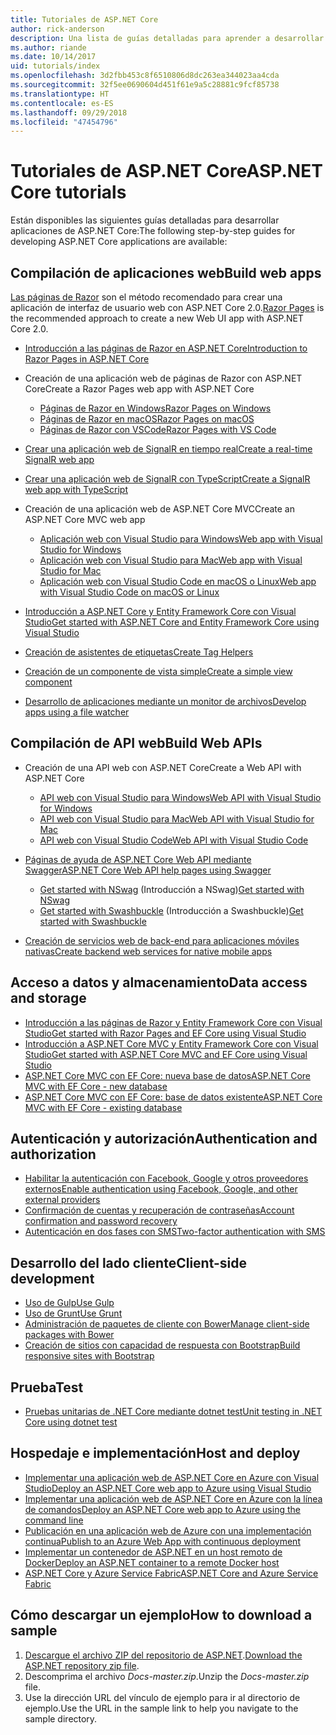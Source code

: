 ```yaml
---
title: Tutoriales de ASP.NET Core
author: rick-anderson
description: Una lista de guías detalladas para aprender a desarrollar aplicaciones de ASP.NET Core.
ms.author: riande
ms.date: 10/14/2017
uid: tutorials/index
ms.openlocfilehash: 3d2fbb453c8f6510806d8dc263ea344023aa4cda
ms.sourcegitcommit: 32f5ee0690604d451f61e9a5c28881c9fcf85738
ms.translationtype: HT
ms.contentlocale: es-ES
ms.lasthandoff: 09/29/2018
ms.locfileid: "47454796"
---
```

# <a name="aspnet-core-tutorials"></a><span data-ttu-id="79969-103">Tutoriales de ASP.NET Core</span><span class="sxs-lookup"><span data-stu-id="79969-103">ASP.NET Core tutorials</span></span>

<span data-ttu-id="79969-104">Están disponibles las siguientes guías detalladas para desarrollar aplicaciones de ASP.NET Core:</span><span class="sxs-lookup"><span data-stu-id="79969-104">The following step-by-step guides for developing ASP.NET Core applications are available:</span></span>

## <a name="build-web-apps"></a><span data-ttu-id="79969-105">Compilación de aplicaciones web</span><span class="sxs-lookup"><span data-stu-id="79969-105">Build web apps</span></span>

<span data-ttu-id="79969-106">[Las páginas de Razor](xref:razor-pages/index) son el método recomendado para crear una aplicación de interfaz de usuario web con ASP.NET Core 2.0.</span><span class="sxs-lookup"><span data-stu-id="79969-106">[Razor Pages](xref:razor-pages/index) is the recommended approach to create a new Web UI app with ASP.NET Core 2.0.</span></span>

* [<span data-ttu-id="79969-107">Introducción a las páginas de Razor en ASP.NET Core</span><span class="sxs-lookup"><span data-stu-id="79969-107">Introduction to Razor Pages in ASP.NET Core</span></span>](xref:razor-pages/index)
* <span data-ttu-id="79969-108">Creación de una aplicación web de páginas de Razor con ASP.NET Core</span><span class="sxs-lookup"><span data-stu-id="79969-108">Create a Razor Pages web app with ASP.NET Core</span></span>

   * [<span data-ttu-id="79969-109">Páginas de Razor en Windows</span><span class="sxs-lookup"><span data-stu-id="79969-109">Razor Pages on Windows</span></span>](xref:tutorials/razor-pages/index)
   * [<span data-ttu-id="79969-110">Páginas de Razor en macOS</span><span class="sxs-lookup"><span data-stu-id="79969-110">Razor Pages on macOS</span></span>](xref:tutorials/razor-pages-mac/index)
   * [<span data-ttu-id="79969-111">Páginas de Razor con VSCode</span><span class="sxs-lookup"><span data-stu-id="79969-111">Razor Pages with VS Code</span></span>](xref:tutorials/razor-pages-vsc/index)  

* [<span data-ttu-id="79969-112">Crear una aplicación web de SignalR en tiempo real</span><span class="sxs-lookup"><span data-stu-id="79969-112">Create a real-time SignalR web app</span></span>](xref:tutorials/signalr)
* [<span data-ttu-id="79969-113">Crear una aplicación web de SignalR con TypeScript</span><span class="sxs-lookup"><span data-stu-id="79969-113">Create a SignalR web app with TypeScript</span></span>](xref:tutorials/signalr-typescript-webpack)

* <span data-ttu-id="79969-114">Creación de una aplicación web de ASP.NET Core MVC</span><span class="sxs-lookup"><span data-stu-id="79969-114">Create an ASP.NET Core MVC web app</span></span>

   * [<span data-ttu-id="79969-115">Aplicación web con Visual Studio para Windows</span><span class="sxs-lookup"><span data-stu-id="79969-115">Web app with Visual Studio for Windows</span></span>](xref:tutorials/first-mvc-app/index)
   * [<span data-ttu-id="79969-116">Aplicación web con Visual Studio para Mac</span><span class="sxs-lookup"><span data-stu-id="79969-116">Web app with Visual Studio for Mac</span></span>](xref:tutorials/first-mvc-app-mac/index)
   * [<span data-ttu-id="79969-117">Aplicación web con Visual Studio Code en macOS o Linux</span><span class="sxs-lookup"><span data-stu-id="79969-117">Web app with Visual Studio Code on macOS or Linux</span></span>](xref:tutorials/first-mvc-app-xplat/index)

* [<span data-ttu-id="79969-118">Introducción a ASP.NET Core y Entity Framework Core con Visual Studio</span><span class="sxs-lookup"><span data-stu-id="79969-118">Get started with ASP.NET Core and Entity Framework Core using Visual Studio</span></span>](xref:data/ef-mvc/index)
* [<span data-ttu-id="79969-119">Creación de asistentes de etiquetas</span><span class="sxs-lookup"><span data-stu-id="79969-119">Create Tag Helpers</span></span>](xref:mvc/views/tag-helpers/authoring)
* [<span data-ttu-id="79969-120">Creación de un componente de vista simple</span><span class="sxs-lookup"><span data-stu-id="79969-120">Create a simple view component</span></span>](xref:mvc/views/view-components#walkthrough-creating-a-simple-view-component)
* [<span data-ttu-id="79969-121">Desarrollo de aplicaciones mediante un monitor de archivos</span><span class="sxs-lookup"><span data-stu-id="79969-121">Develop apps using a file watcher</span></span>](xref:tutorials/dotnet-watch)

## <a name="build-web-apis"></a><span data-ttu-id="79969-122">Compilación de API web</span><span class="sxs-lookup"><span data-stu-id="79969-122">Build Web APIs</span></span>

* <span data-ttu-id="79969-123">Creación de una API web con ASP.NET Core</span><span class="sxs-lookup"><span data-stu-id="79969-123">Create a Web API with ASP.NET Core</span></span>

  * [<span data-ttu-id="79969-124">API web con Visual Studio para Windows</span><span class="sxs-lookup"><span data-stu-id="79969-124">Web API with Visual Studio for Windows</span></span>](xref:tutorials/first-web-api)
  * [<span data-ttu-id="79969-125">API web con Visual Studio para Mac</span><span class="sxs-lookup"><span data-stu-id="79969-125">Web API with Visual Studio for Mac</span></span>](xref:tutorials/first-web-api-mac)
  * [<span data-ttu-id="79969-126">API web con Visual Studio Code</span><span class="sxs-lookup"><span data-stu-id="79969-126">Web API with Visual Studio Code</span></span>](xref:tutorials/web-api-vsc)

* [<span data-ttu-id="79969-127">Páginas de ayuda de ASP.NET Core Web API mediante Swagger</span><span class="sxs-lookup"><span data-stu-id="79969-127">ASP.NET Core Web API help pages using Swagger</span></span>](xref:tutorials/web-api-help-pages-using-swagger)
  * <span data-ttu-id="79969-128">[Get started with NSwag](xref:tutorials/get-started-with-nswag) (Introducción a NSwag)</span><span class="sxs-lookup"><span data-stu-id="79969-128">[Get started with NSwag](xref:tutorials/get-started-with-nswag)</span></span>
  * <span data-ttu-id="79969-129">[Get started with Swashbuckle](xref:tutorials/get-started-with-swashbuckle) (Introducción a Swashbuckle)</span><span class="sxs-lookup"><span data-stu-id="79969-129">[Get started with Swashbuckle](xref:tutorials/get-started-with-swashbuckle)</span></span>

* [<span data-ttu-id="79969-130">Creación de servicios web de back-end para aplicaciones móviles nativas</span><span class="sxs-lookup"><span data-stu-id="79969-130">Create backend web services for native mobile apps</span></span>](xref:mobile/native-mobile-backend)

## <a name="data-access-and-storage"></a><span data-ttu-id="79969-131">Acceso a datos y almacenamiento</span><span class="sxs-lookup"><span data-stu-id="79969-131">Data access and storage</span></span>

* [<span data-ttu-id="79969-132">Introducción a las páginas de Razor y Entity Framework Core con Visual Studio</span><span class="sxs-lookup"><span data-stu-id="79969-132">Get started with Razor Pages and EF Core using Visual Studio</span></span>](xref:data/ef-rp/intro)
* [<span data-ttu-id="79969-133">Introducción a ASP.NET Core MVC y Entity Framework Core con Visual Studio</span><span class="sxs-lookup"><span data-stu-id="79969-133">Get started with ASP.NET Core MVC and EF Core using Visual Studio</span></span>](xref:data/ef-mvc/index)
* [<span data-ttu-id="79969-134">ASP.NET Core MVC con EF Core: nueva base de datos</span><span class="sxs-lookup"><span data-stu-id="79969-134">ASP.NET Core MVC with EF Core - new database</span></span>](/ef/core/get-started/aspnetcore/new-db)
* [<span data-ttu-id="79969-135">ASP.NET Core MVC con EF Core: base de datos existente</span><span class="sxs-lookup"><span data-stu-id="79969-135">ASP.NET Core MVC with EF Core - existing database</span></span>](/ef/core/get-started/aspnetcore/existing-db)

## <a name="authentication-and-authorization"></a><span data-ttu-id="79969-136">Autenticación y autorización</span><span class="sxs-lookup"><span data-stu-id="79969-136">Authentication and authorization</span></span>

* [<span data-ttu-id="79969-137">Habilitar la autenticación con Facebook, Google y otros proveedores externos</span><span class="sxs-lookup"><span data-stu-id="79969-137">Enable authentication using Facebook, Google, and other external providers</span></span>](xref:security/authentication/social/index)
* [<span data-ttu-id="79969-138">Confirmación de cuentas y recuperación de contraseñas</span><span class="sxs-lookup"><span data-stu-id="79969-138">Account confirmation and password recovery</span></span>](xref:security/authentication/accconfirm)
* [<span data-ttu-id="79969-139">Autenticación en dos fases con SMS</span><span class="sxs-lookup"><span data-stu-id="79969-139">Two-factor authentication with SMS</span></span>](xref:security/authentication/2fa)

## <a name="client-side-development"></a><span data-ttu-id="79969-140">Desarrollo del lado cliente</span><span class="sxs-lookup"><span data-stu-id="79969-140">Client-side development</span></span>

* [<span data-ttu-id="79969-141">Uso de Gulp</span><span class="sxs-lookup"><span data-stu-id="79969-141">Use Gulp</span></span>](xref:client-side/using-gulp)
* [<span data-ttu-id="79969-142">Uso de Grunt</span><span class="sxs-lookup"><span data-stu-id="79969-142">Use Grunt</span></span>](xref:client-side/using-grunt)
* [<span data-ttu-id="79969-143">Administración de paquetes de cliente con Bower</span><span class="sxs-lookup"><span data-stu-id="79969-143">Manage client-side packages with Bower</span></span>](xref:client-side/bower)
* [<span data-ttu-id="79969-144">Creación de sitios con capacidad de respuesta con Bootstrap</span><span class="sxs-lookup"><span data-stu-id="79969-144">Build responsive sites with Bootstrap</span></span>](xref:client-side/bootstrap)

## <a name="test"></a><span data-ttu-id="79969-145">Prueba</span><span class="sxs-lookup"><span data-stu-id="79969-145">Test</span></span>

* [<span data-ttu-id="79969-146">Pruebas unitarias de .NET Core mediante dotnet test</span><span class="sxs-lookup"><span data-stu-id="79969-146">Unit testing in .NET Core using dotnet test</span></span>](/dotnet/articles/core/testing/unit-testing-with-dotnet-test)

## <a name="host-and-deploy"></a><span data-ttu-id="79969-147">Hospedaje e implementación</span><span class="sxs-lookup"><span data-stu-id="79969-147">Host and deploy</span></span>

* [<span data-ttu-id="79969-148">Implementar una aplicación web de ASP.NET Core en Azure con Visual Studio</span><span class="sxs-lookup"><span data-stu-id="79969-148">Deploy an ASP.NET Core web app to Azure using Visual Studio</span></span>](xref:tutorials/publish-to-azure-webapp-using-vs)
* [<span data-ttu-id="79969-149">Implementar una aplicación web de ASP.NET Core en Azure con la línea de comandos</span><span class="sxs-lookup"><span data-stu-id="79969-149">Deploy an ASP.NET Core web app to Azure using the command line</span></span>](/azure/app-service/app-service-web-get-started-dotnet)
* [<span data-ttu-id="79969-150">Publicación en una aplicación web de Azure con una implementación continua</span><span class="sxs-lookup"><span data-stu-id="79969-150">Publish to an Azure Web App with continuous deployment</span></span>](xref:host-and-deploy/azure-apps/azure-continuous-deployment)
* [<span data-ttu-id="79969-151">Implementar un contenedor de ASP.NET en un host remoto de Docker</span><span class="sxs-lookup"><span data-stu-id="79969-151">Deploy an ASP.NET container to a remote Docker host</span></span>](/azure/vs-azure-tools-docker-hosting-web-apps-in-docker)
* [<span data-ttu-id="79969-152">ASP.NET Core y Azure Service Fabric</span><span class="sxs-lookup"><span data-stu-id="79969-152">ASP.NET Core and Azure Service Fabric</span></span>](/azure/service-fabric/service-fabric-add-a-web-frontend)

<a name="download"></a>
## <a name="how-to-download-a-sample"></a><span data-ttu-id="79969-153">Cómo descargar un ejemplo</span><span class="sxs-lookup"><span data-stu-id="79969-153">How to download a sample</span></span>

1. <span data-ttu-id="79969-154">[Descargue el archivo ZIP del repositorio de ASP.NET](https://codeload.github.com/aspnet/Docs/zip/master).</span><span class="sxs-lookup"><span data-stu-id="79969-154">[Download the ASP.NET repository zip file](https://codeload.github.com/aspnet/Docs/zip/master).</span></span>
1. <span data-ttu-id="79969-155">Descomprima el archivo *Docs-master.zip*.</span><span class="sxs-lookup"><span data-stu-id="79969-155">Unzip the *Docs-master.zip* file.</span></span>
1. <span data-ttu-id="79969-156">Use la dirección URL del vínculo de ejemplo para ir al directorio de ejemplo.</span><span class="sxs-lookup"><span data-stu-id="79969-156">Use the URL in the sample link to help you navigate to the sample directory.</span></span>
